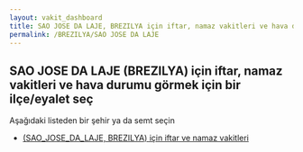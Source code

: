 ```yaml
---
layout: vakit_dashboard
title: SAO JOSE DA LAJE, BREZILYA için iftar, namaz vakitleri ve hava durumu - ilçe/eyalet seç
permalink: /BREZILYA/SAO JOSE DA LAJE
---
```


## SAO JOSE DA LAJE (BREZILYA) için iftar, namaz vakitleri ve hava durumu  görmek için bir ilçe/eyalet seç

Aşağıdaki listeden bir şehir ya da semt seçin

* [ (SAO_JOSE_DA_LAJE, BREZILYA) için iftar ve namaz vakitleri](/BREZILYA/SAO_JOSE_DA_LAJE/)

<script type="text/javascript">
  var GLOBAL_COUNTRY = 'BREZILYA';
  var GLOBAL_CITY = 'SAO JOSE DA LAJE';
  var GLOBAL_STATE = 'SAO JOSE DA LAJE';
</script>

